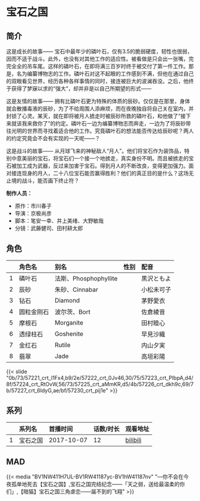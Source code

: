 # 宝石之国


## 简介

这是成长的故事——
宝石中最年少的磷叶石，仅有3.5的脆弱硬度，韧性也很弱，因而不适于战斗。此外，也没有对其他工作的适应性。被看做是只会出一张嘴，完完全全的吊车尾。这样的磷叶石，在即将满三百岁时终于被交付了第一件工作。那是，名为编纂博物志的工作。磷叶石对这不起眼的工作感到不满，但他在通过自己的双眼看见世界，经历各种各样事情的同时，接连被巨大的波澜吞没。之后，他终于获得了梦寐以求的“强大”，却并非是以自己所期望的形式——

这是友情的故事——
拥有比磷叶石更为特殊的体质的辰砂。仅仅是在那里，身体就会散播毒液的辰砂，为了不给周围人添麻烦，而在夜晚独自将自己关在室内，并封锁了心灵。某天，就在即将被月人掳走时被辰砂所救的磷叶石，和他做了“接下来就该我来救你了”的约定。磷叶石一边为编纂博物志而奔走，一边为了将辰砂带往光明的世界而寻找着适合他的工作。究竟磷叶石的想法能否传达给辰砂呢？两人的约定究竟会不会有实现的一天呢——？

这是战斗的故事——
从月球飞来的神秘敌人“月人”。他们将宝石作为装饰品，特别中意美丽的宝石，将宝石们一个接一个地掳走，真实身份不明。而且被掳走的宝石被加工成为武器，反过来加害于宝石。得到月人的不断改良，变得更加强力。面对接连现身的月人，二十八位宝石能否赢得胜利？他们的真正目的是什么？这场无止境的战斗，能否画下终止符？

**制作人员：**
- 原作：市川春子
- 导演：京极尚彦
- 脚本：笔安一幸、井上美绪、大野敏哉
- 分镜：武藤健司、田村耕太郎

## 角色

|     |   角色名   |   别名  | 性别 |  配音  |
|:--- |:------  |:----      |:---  |:--   |
| 1 | 磷叶石 | 法斯、Phosphophyllite |  | 黒沢ともよ |
| 2 | 辰砂 | 朱砂、Cinnabar |  | 小松未可子 |
| 3 | 钻石 | Diamond |  | 茅野愛衣 |
| 4 | 圆粒金刚石 | 波尔茨、Bort |  | 佐倉綾音 |
| 5 | 摩根石 | Morganite |  | 田村睦心 |
| 6 | 透绿柱石 | Goshenite |  | 早見沙織 |
| 7 | 金红石 | Rutile |  | 内山夕実 |
| 8 | 翡翠 | Jade |  | 高垣彩陽 |

{{< slide "0b/73/57221_crt_l1Fx4,b9/2e/57222_crt_0Jv46,30/75/57223_crt_PIbpA,d4/8f/57224_crt_RtOvW,56/73/57225_crt_aMmKR,d5/4b/57226_crt_dkh9c,69/7b/57227_crt_6ldyG,ae/bf/57230_crt_pij1e" >}}

## 系列

|     | 系列名  | 首播时间       | 话数/时长 | 观看地址                                                       |
|:----|:-----|:-----------|:------|:-----------------------------------------------------------|
| 1   | 宝石之国 | 2017-10-07 | 12    | [bilibili](https://www.bilibili.com/bangumi/play/ep115300) |


## MAD

{{< media "BV1NW411H7UL-BV1RW41187yc-BV1hW41187nv" 
"—你不会在今夜孤单地死去【宝石之国】,宝石之国完结纪念——「天之弱，送给最温柔的你们」,【暗猫】宝石之国三角虐恋——届不到的飞翔"  >}}

        
